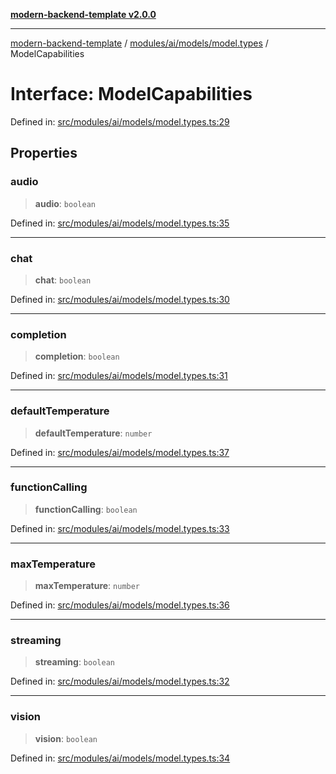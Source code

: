 [**modern-backend-template v2.0.0**](../../../../../README.md)

***

[modern-backend-template](../../../../../modules.md) / [modules/ai/models/model.types](../README.md) / ModelCapabilities

# Interface: ModelCapabilities

Defined in: [src/modules/ai/models/model.types.ts:29](https://github.com/maemreyo/saas-4cus-nodejs/blob/1a77de11cd6eaefe66c31c7f5de281673fc25ce5/src/modules/ai/models/model.types.ts#L29)

## Properties

### audio

> **audio**: `boolean`

Defined in: [src/modules/ai/models/model.types.ts:35](https://github.com/maemreyo/saas-4cus-nodejs/blob/1a77de11cd6eaefe66c31c7f5de281673fc25ce5/src/modules/ai/models/model.types.ts#L35)

***

### chat

> **chat**: `boolean`

Defined in: [src/modules/ai/models/model.types.ts:30](https://github.com/maemreyo/saas-4cus-nodejs/blob/1a77de11cd6eaefe66c31c7f5de281673fc25ce5/src/modules/ai/models/model.types.ts#L30)

***

### completion

> **completion**: `boolean`

Defined in: [src/modules/ai/models/model.types.ts:31](https://github.com/maemreyo/saas-4cus-nodejs/blob/1a77de11cd6eaefe66c31c7f5de281673fc25ce5/src/modules/ai/models/model.types.ts#L31)

***

### defaultTemperature

> **defaultTemperature**: `number`

Defined in: [src/modules/ai/models/model.types.ts:37](https://github.com/maemreyo/saas-4cus-nodejs/blob/1a77de11cd6eaefe66c31c7f5de281673fc25ce5/src/modules/ai/models/model.types.ts#L37)

***

### functionCalling

> **functionCalling**: `boolean`

Defined in: [src/modules/ai/models/model.types.ts:33](https://github.com/maemreyo/saas-4cus-nodejs/blob/1a77de11cd6eaefe66c31c7f5de281673fc25ce5/src/modules/ai/models/model.types.ts#L33)

***

### maxTemperature

> **maxTemperature**: `number`

Defined in: [src/modules/ai/models/model.types.ts:36](https://github.com/maemreyo/saas-4cus-nodejs/blob/1a77de11cd6eaefe66c31c7f5de281673fc25ce5/src/modules/ai/models/model.types.ts#L36)

***

### streaming

> **streaming**: `boolean`

Defined in: [src/modules/ai/models/model.types.ts:32](https://github.com/maemreyo/saas-4cus-nodejs/blob/1a77de11cd6eaefe66c31c7f5de281673fc25ce5/src/modules/ai/models/model.types.ts#L32)

***

### vision

> **vision**: `boolean`

Defined in: [src/modules/ai/models/model.types.ts:34](https://github.com/maemreyo/saas-4cus-nodejs/blob/1a77de11cd6eaefe66c31c7f5de281673fc25ce5/src/modules/ai/models/model.types.ts#L34)
